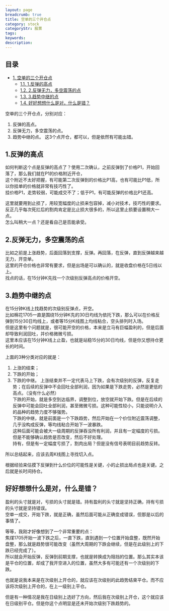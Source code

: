 ```yaml
---
layout: page
breadcrumb: true
title: 空单的三个开仓点
category: stock
categoryStr: 股票
tags: 
keywords: 
description: 
---
```

<div id="table-of-contents">
<h2>目录</h2>
<div id="text-table-of-contents">
<ul>
<li><a href="#sec-1">1. 空单的三个开仓点</a>
<ul>
<li><a href="#sec-1-1">1.1. 1.反弹的高点</a></li>
<li><a href="#sec-1-2">1.2. 2.反弹无力，多空震荡的点</a></li>
<li><a href="#sec-1-3">1.3. 3.趋势中继的点</a></li>
<li><a href="#sec-1-4">1.4. 好好想想什么是对，什么是错？</a></li>
</ul>
</li>
</ul>
</div>
</div>



空单的三个开仓点，分别对应：  
1. 反弹的高点。
2. 反弹无力，多空震荡的点。
3. 趋势中继的点。
这3个点开仓，都可以，但是依然有可能出错。  

## 1.反弹的高点<a id="sec-1-1" name="sec-1-1"></a>

如何判断这个点是反弹的高点了？使用二次确认，之前反弹到了价格P1，开始回落了，那么我们就在P1的价格附近开仓，  
这个附近不太好把握，有可能第二次反弹到的价格比P1高，也有可能比P1低，所以你挂单的价格就非常有技巧性了。  
挂价格P1，走势较弱，可能成交不了；低于P1，有可能反弹的价格比P1还高。  

这里就要用到止损了，用较宽幅度的止损来包容掉，减小对技术，技巧性的要求。  
反正几乎每次死扛后的割肉肯定是比止损大很多的，所以这里止损要设置稍大一点。  
怎么叫稍大一点？还是看自己是否能承受。

## 2.反弹无力，多空震荡的点<a id="sec-1-2" name="sec-1-2"></a>

比如之前是上涨趋势，后面回落到支撑，反弹。再回落，在反弹，直到反弹越来越无力，开空单。  
这里的开仓价格也非常有要求，但是出场是可以确认的，就是收盘价格在5日线以上。  
找点的话，在15分钟K先找一个次级别反弹高点的价格开空。

## 3.趋势中继的点<a id="sec-1-3" name="sec-1-3"></a>

在15分钟K线上找趋势的次级别反弹点，开空。  
比如棉花1705一直是围绕15分钟K先的30日均线为依托下跌，那么可以在价格反弹到15分30日均线上，或者等15分K线图上均线粘合，空头排列时入场。  
但是这里有个问题就是，很可能开空的价格，本来是立马有巨幅盈利的，但是后面却导致利润回吐，并价格微微亏损。  
这里本应该在15分钟K线上止盈，也就是站稳15分的30日均线，但是你又想持仓更长的时间。  

上面的3种分类对应的就是： 
1. 上涨的结束；
2. 下跌的开始；
3. 下跌的中继。
上涨结束并不一定代表马上下跌，会有次级别的反弹，反复走势；在后续的反弹中不会回吐全部利润，因为如果是下跌走势，必然是更低的高点。（没有什么必然）  
下跌的开始，就是多空到达临界，调整到位，放空就开始下跌。但是在后续的反弹中可能会回吐全部利润，甚至微微亏损。这种可能性较小，只能说明介入的品种的趋势力度不够强势。  
下跌的中继，就是前面是一个下跌趋势，然后开始在一个价位附近震荡调整，几乎没构成反弹，等均线粘合开始下一波暴跌。  
这种后面可能会被大一级周期的反弹吞没所有利润，并且有一定幅度的亏损。但是不能够确认趋势是否改变，然后不好处理。  
持有，但是有一定幅度亏损了，割肉出局？但是没有信号表明目前趋势反转。  

所以总结起来，应该去周K线图上寻找切入点。  

根据经验来估摸下反弹到什么价位的可能性是关键，小的止损出局点也是关键。之后就是长时间持仓。  

## 好好想想什么是对，什么是错？<a id="sec-1-4" name="sec-1-4"></a>

盈利的头寸就是对，亏损的头寸就是错。持有盈利的头寸就是坚持正确，持有亏损的头寸就是坚持错误。  
空单一成交，开始下跌，就是正确，虽然后面可能从正确变成错误，但那是以后的事情了。  

等等，我刚才好像想到了一个非常重要的点：  
焦煤1705开始一波下跌之后，一直下跌，直到遇到一个位置开始盘整，既然开始盘整，那么就是趋势很可能改变（虽然大周期的下跌会继续，但是在此级别上的下跌已经完成了）。  
所以就会开始反弹，反弹到前期支撑，也就是转换成为阻挡的位置。那么其实本该是平仓的位置，却成了我开空进入的位置，虽然大多有可能还有一个次级别的下跌。  

也就是说我本来是在次级别上开仓的，就应该在次级别的此趋势结束平仓。而不应该将次级别上开仓的，在上一级别上平仓。  

但是有一种情况是我在日级别上选好了方向，然后我在次级别上开仓，这个就应该在日级别平仓。但是你这个点明显是还未开始次级别下跌趋势的。  
